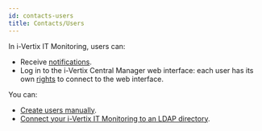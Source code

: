 ```yaml
---
id: contacts-users
title: Contacts/Users
---
```


In i-Vertix IT Monitoring, users can:

* Receive [notifications](../events-alerts/managing-notifications/configuring-notification.md).
* Log in to the i-Vertix Central Manager web interface: each user has its own [rights](acl.md) to connect to the web interface.

You can:
- [Create users manually](create-users-manually.md).
- [Connect your i-Vertix IT Monitoring to an LDAP directory](../administration/parameters/ldap-Ldap.md).